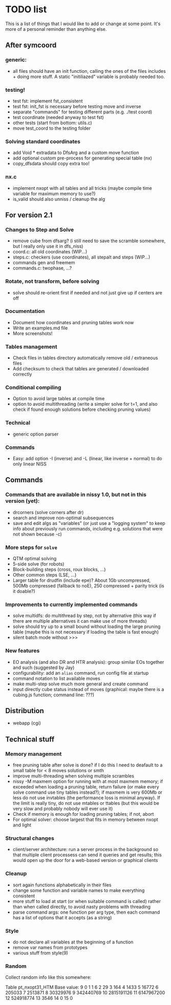 # TODO list

This is a list of things that I would like to add or change at some point.
It's more of a personal reminder than anything else.

## After symcoord
### generic:
* all files should have an init function, calling the ones
  of the files includes + doing more stuff. A static "initiliazed"
  variable is probably needed too.
### testing!
* test fst: implement fst_consistent
* test fst: init_fst is necessary before testing move and inverse
* separate "commands" for testing different parts (e.g. ./test coord)
* test coordinate (needed anyway to test fst)
* other tests (start from bottom: utils.c)
* move test_coord to the testing folder
### Solving standard coordinates
* add Void * extradata to DfsArg and a custom move function
* add optional custom pre-process for generating special table (nx)
* copy_dfsdata should copy extra too!
### nx.c
* implement nxopt with all tables and all tricks
  (maybe compile time variable for maximum memory to use?)
* is_valid should also unniss / cleanup the alg

## For version 2.1
### Changes to Step and Solve
* remove cube from dfsarg? (i still need to save the scramble somewhere,
  but I really only use it in dfs_niss)
* coord.c: all old coordinates (WIP...)
* steps.c: checkers (use coordinates), all stepalt and steps (WIP...)
* commands gen and freemem
* commands.c: twophase, ...?
### Rotate, not transform, before solving
* solve should re-orient first if needed and not just give up if centers are off
### Documentation
* Document how coordinates and pruning tables work now
* Write an examples.md file
* More screenshots!
### Tables management
* Check files in tables directory automatically remove old / extraneous files
* Add checksum to check that tables are generated / downloaded correctly
### Conditional compiling
* Option to avoid large tables at compile time
* option to avoid multithreading (write a simpler solve for t=1, and also
  check if found enough solutions before checking pruning values)
### Technical
* generic option parser
### Commands
* Easy: add option -I (inverse) and -L (linear, like inverse + normal)
  to do only linear NISS

## Commands

### Commands that are available in nissy 1.0, but not in this version (yet):
* drcorners (solve corners after dr)
* search and improve non-optimal subsequences
* save and edit algs as "variables"
  (or just use a "logging system" to keep info about previously run commands,
including e.g. solutions that were not shown because -c)

### More steps for `solve`
* QTM optimal solving
* 5-side solve (for robots)
* Block-building steps (cross, roux blocks, ...)
* Other common steps (LSE, ...)
* Larger table for drudfin (include epe)? About 1Gb uncompressed,
  500Mb compressed (fallback to noE), 250 compressed + parity trick
  (is it doable?)

### Improvements to currently implemented commands
* solve multidfs: do multithread by step, not by alternative (this way
  if there are multiple alternatives it can make use of more threads)
* solve should try up to a small bound without loading the large pruning table
  (maybe this is not necessary if loading the table is fast enough)
* silent batch mode without >>>

### New features
* EO analysis (and also DR and HTR analysis): group similar EOs together
  and such (suggested by Jay)
* configurability: add an `alias` command, run config file at startup
* command notation to list available moves
* make multi-step solve much more general and create command
* input directly cube status instead of moves
  (graphical: maybe there is a cubing.js function; command line: ???)

## Distribution
* webapp (cgi)

## Technical stuff

### Memory management
* free pruning table after solve is done? if I do this I need to deafault to a
  small table for < 8 moves solutions or smth
* improve multi-threading when solving multiple scrambles
* nissy -M maxmem option for running with at most maxmem memory; if exceeded
  when loading a pruning table, return failure (or make every solve command
  use tiny tables instead?); if maxmem is very 600Mb or
  less do not use invtables (the performance loss is minimal anyway). If the
  limit is really tiny, do not use mtables or ttables (but this would be
  very slow and probably nobody will ever use it)
* Check if memory is enough for loading pruning tables; if not, abort
* For optimal solver: choose largest that fits in memory between nxopt and light

### Structural changes
* client/server architecture: run a server process in the background so that
  multiple client processess can send it queries and get results; this would
  open up the door for a web-based version or graphical clients

### Cleanup
* sort again functions alphabetically in their files
* change some function and variable names to make everything consistent
* more stuff to load at start (or when suitable command is called) rather
  than when called directly, to avoid nasty problems with threading
* parse command args: one function per arg type, then each command has
  a list of options that it accepts (as a string)

### Style
* do not declare all variables at the beginning of a function
* remove var names from prototypes
* various stuff from style(9)

### Random
Collect random info like this somewhere:

Table pt_nxopt31_HTM
Base value: 9
0               1
1               6
2              29
3             164
4            1433
5           16772
6          205033
7         2513871
8        30329976
9       342440769
10     2815191126
11     6147967200
12      524918774
13           3546
14              0
15              0
